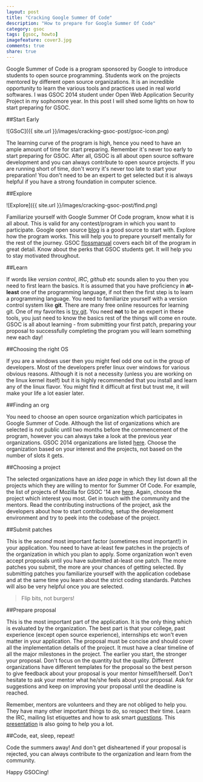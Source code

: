 ```yaml
---
layout: post
title: "Cracking Google Summer Of Code"
description: "How to prepare for Google Summer Of Code"
category: gsoc
tags: [gsoc, howto]
imagefeature: cover3.jpg
comments: true
share: true
---
```


Google Summer of Code is a program sponsored by Google to introduce students to open source programming. Students work on the projects mentored by different open source organizations. It is an incredible opportunity to learn the various tools and practices used in real world softwares. I was GSOC 2014 student under Open Web Application Security Project in my sophomore year. In this post I will shed some lights on how to start preparing for GSOC.

##Start Early

![GSoC]({{ site.url }}/images/cracking-gsoc-post/gsoc-icon.png)

The learning curve of the program is high, hence you need to have an ample amount of time for start preparing. Remember it's never too early to start preparing for GSOC. After all, GSOC is all about open source software development and you can always contribute to open source projects. If you are running short of time, don't worry it's never too late to start your preparation! You don't need to be an expert to get selected but it is always helpful if you have a strong foundation in computer science.

##Explore

![Explore]({{ site.url }}/images/cracking-gsoc-post/find.png)

Familiarize yourself with Google Summer Of Code program, know what it is all about. This is valid for any contest/program in which you want to participate. Google open source [blog](http://google-opensource.blogspot.in/) is a good source to start with. Explore how the program works. This will help you to prepare yourself mentally for the rest of the journey. GSOC [flossmanual](http://en.flossmanuals.net/GSoCStudentGuide/) covers each bit of the program in great detail. Know about the perks that GSOC students get. It will help you to stay motivated throughout.

##Learn

If words like _version control_, _IRC_, _github_ etc sounds alien to you then you need to first learn the basics. It is assumed that you have proficiency in __at-least__ one of the programming language, if not then the first step is to learn a programming language. You need to familiarize yourself with a version control system like **git**. There are many free online resources for learning git. One of my favorites is [try git](http://try.github.io). You need **not** to be an expert in these tools, you just need to know the basics rest of the things will come en route. GSOC is all about learning - from submitting your first patch, preparing your proposal to successfully completing the program you will learn something new each day!

##Choosing the right OS

If you are a windows user then you might feel odd one out in the group of developers. Most of the developers prefer linux over windows for various obvious reasons. Although it is not a necessity (unless you are working on the linux kernel itself) but it is highly recommended that you install and learn any of the linux flavor. You might find it difficult at first but trust me, it will make your life a lot easier later.

##Finding an org

You need to choose an open source organization which participates in Google Summer of Code. Although the list of organizations which are selected is not public until two months before the commencement of the program, however you can always take a look at the previous year organizations. GSOC 2014 organizations are listed [here](http://www.google-melange.com/gsoc/org/list/public/google/gsoc2014). Choose the organization based on your interest and the projects, not based on the number of slots it gets.

##Choosing a project

The selected organizations have an _idea page_ in which they list down all the projects which they are willing to mentor for Summer Of Code. For example, the list of projects of Mozilla for GSOC '14 are [here](https://wiki.mozilla.org/Community:SummerOfCode14). Again, choose the project which interest you most. Get in touch with the community and the mentors. Read the contributing instructions of the project, ask the developers about how to start contributing, setup the development environment and try to peek into the codebase of the project.

##Submit patches

This is the _second_ most important factor (sometimes most important!) in your application. You need to have at-least few patches in the projects of the organization in which you plan to apply. Some organization won't even accept proposals until you have submitted at-least one patch. The more patches you submit, the more are your chances of getting selected. By submitting patches you familiarize yourself with the application codebase and at the same time you learn about the strict coding standards. Patches will also be very helpful once you are selected.

> Flip bits, not burgers!

##Prepare proposal

This is the most important part of the application. It is the only thing which is evaluated by the organization. The best part is that your college, past experience (except open source experience), internships etc won't even matter in your application. The proposal must be concise and should cover all the implementation details of the project. It must have a clear timeline of all the major milestones in the project. The earlier you start, the stronger your proposal. Don't focus on the quantity but the quality. Different organizations have different templates for the proposal so the best person to give feedback about your proposal is your mentor himself/herself. Don't hesitate to ask your mentor what he/she feels about your proposal. Ask for suggestions and keep on improving your proposal until the deadline is reached.

Remember, mentors are volunteers and they are not obliged to help you. They have many other important things to do, so respect their time. Learn the IRC, mailing list etiquettes and how to ask smart [questions](http://www.catb.org/esr/faqs/smart-questions.html). This [presentation](http://www.shakthimaan.com/downloads/glv/presentations/i-want-2-do-project-tell-me-wat-2-do.pdf) is also going to help you a lot.

##Code, eat, sleep, repeat!

Code the summers away! And don't get disheartened if your proposal is rejected, you can always contribute to the organization and learn from the community.

Happy GSOCing!
